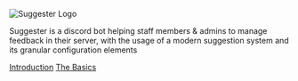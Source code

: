 ![Suggester Logo](https://cdn.discordapp.com/attachments/566351843282780181/769229116054175814/newsbanner_1.png)

Suggester is a discord bot helping staff members & admins to manage feedback in their server, with the usage of a modern suggestion system and its granular configuration elements

[Introduction](README.md)
[The Basics](beginner-guide.md)

